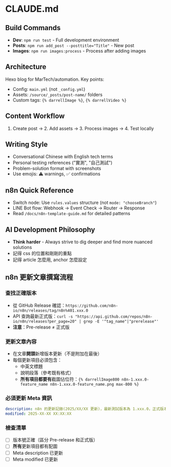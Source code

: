 # CLAUDE.md

## Build Commands
- **Dev**: `npm run test` - Full development environment
- **Posts**: `npm run add_post --posttitle="Title"` - New post
- **Images**: `npm run images:process` - Process after adding images

## Architecture
Hexo blog for MarTech/automation. Key points:
- Config: `main.yml` (not `_config.yml`)
- Assets: `/source/_posts/post-name/` folders
- Custom tags: `{% darrellImage %}`, `{% darrellVideo %}`

## Content Workflow
1. Create post → 2. Add assets → 3. Process images → 4. Test locally

## Writing Style
- Conversational Chinese with English tech terms
- Personal testing references ("實測", "自己測試")
- Problem-solution format with screenshots
- Use emojis: ⚠️ warnings, ✅ confirmations


## n8n Quick Reference
- Switch node: Use `rules.values` structure (not `mode: "chooseBranch"`)
- LINE Bot flow: Webhook → Event Check → Router → Response
- Read `/docs/n8n-template-guide.md` for detailed patterns

## AI Development Philosophy
- **Think harder** - Always strive to dig deeper and find more nuanced solutions
- 記得 css 的位置和剛剛的重點
- 記得 article 怎麼用, anchor 怎麼設定

## n8n 更新文章撰寫流程

### 查找正確版本
- 從 GitHub Release 確認：`https://github.com/n8n-io/n8n/releases/tag/n8n%401.xxx.0`
- API 查詢最新正式版：`curl -s "https://api.github.com/repos/n8n-io/n8n/releases?per_page=20" | grep -E '"tag_name"|"prerelease"'`
- **注意**：Pre-release ≠ 正式版

### 更新文章內容
- 在文章**開頭**新增版本更新（不是附加在最後）
- 每個更新項目必須包含：
  - 中英文標題
  - 說明段落（參考既有格式）
  - **所有項目都要有**截圖佔位符：`{% darrellImage800 n8n-1.xxx.0-feature_name n8n-1.xxx.0-feature_name.png max-800 %}`

### 必須更新 Meta 資訊
```yaml
description: n8n 的更新記錄(2025/XX/XX 更新)，最新測試版本為 1.xxx.0，正式版本為 1.xxx.x
modified: 2025-XX-XX XX:XX:XX
```

### 檢查清單
- [ ] 版本號正確（區分 Pre-release 和正式版）
- [ ] **所有**更新項目都有配圖
- [ ] Meta description 已更新
- [ ] Meta modified 已更新